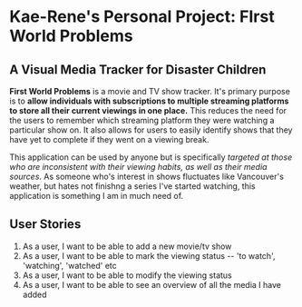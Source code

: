 # Kae-Rene's Personal Project: FIrst World Problems
## A Visual Media Tracker for Disaster Children

**First World Problems** is a movie and TV show tracker. It's primary purpose is to **allow individuals with 
subscriptions to multiple streaming platforms to store all their current viewings in one place.** This reduces
the need for the users to remember which streaming platform they were watching a particular show on. It also allows for 
users to easily identify shows that they have yet to complete if they went on a viewing break.

This application can be used by anyone but is specifically *targeted at those who are inconsistent with their viewing 
habits, as well as their media sources*. As someone who's interest in shows fluctuates like Vancouver's weather, but 
hates not finishng a series I've started watching, this application is something I am in much need of. 

## User Stories
1. As a user, I want to be able to add a new movie/tv show
2. As a user, I want to be able to mark the viewing status -- 'to watch', 'watching', 'watched' etc
3. As a user, I want to be able to modify the viewing status
4. As a user, I want to be able to see an overview of all the media I have added